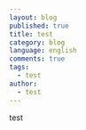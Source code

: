 ```yaml
---
layout: blog
published: true
title: test
category: blog
language: english
comments: true
tags: 
  - test
author: 
  - test
---
```


test
